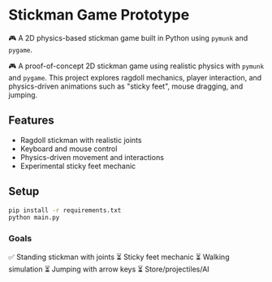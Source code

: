 # Stickman Game Prototype

🎮 A 2D physics-based stickman game built in Python using `pymunk` and `pygame`.

🎮 A proof-of-concept 2D stickman game using realistic physics with `pymunk` and `pygame`.
This project explores ragdoll mechanics, player interaction, and physics-driven animations such as "sticky feet", mouse dragging, and jumping.

## Features
- Ragdoll stickman with realistic joints
- Keyboard and mouse control
- Physics-driven movement and interactions
- Experimental sticky feet mechanic

## Setup

```bash
pip install -r requirements.txt
python main.py
```

### Goals
✅ Standing stickman with joints
⏳ Sticky feet mechanic
⏳ Walking simulation
⏳ Jumping with arrow keys
⏳ Store/projectiles/AI
